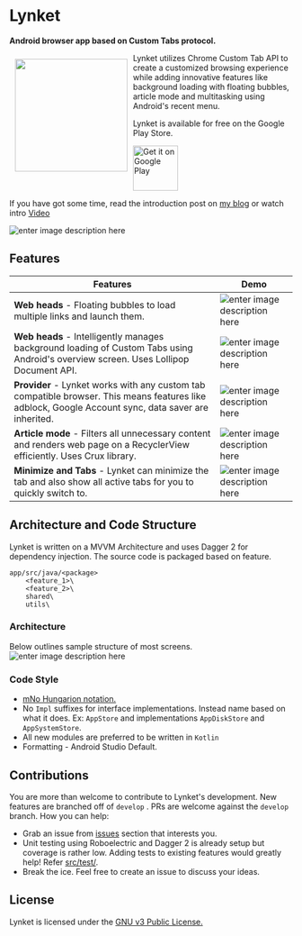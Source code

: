 
# Lynket
**Android browser app based on Custom Tabs protocol.**

<img src="android-app/app/src/main/res/mipmap-xxxhdpi/ic_launcher.png" align="left"
width="200"
    hspace="10" vspace="10">

Lynket utilizes Chrome Custom Tab API to create a customized browsing experience while adding innovative features like background loading with floating bubbles, article mode and multitasking using Android's recent menu.

Lynket is available for free on the Google Play Store.


<a href="https://play.google.com/store/apps/details?id=arun.com.chromer">
    <img alt="Get it on Google Play"
        height="80"
        src="https://play.google.com/intl/en_us/badges/images/generic/en_badge_web_generic.png" />
</a>

If you have got some time, read the introduction post on [my blog](https://arunkumar.dev/Lynket-browser-2nd-anniversary-update/) or watch intro [Video](https://www.youtube.com/watch?v=Hcd2R2Lh5ks&t=2s)

![enter image description here](https://raw.githubusercontent.com/arunkumar9t2/chromer/master/art/chromer_screenshots.png)

## Features
| Features| Demo|
|--|--|
| **Web heads** - Floating bubbles to load multiple links and launch them.  | ![enter image description here](https://raw.githubusercontent.com/arunkumar9t2/chromer/master/art/Web%20heads%20intro.gif) |
| **Web heads** - Intelligently manages background loading of Custom Tabs using Android's overview screen. Uses Lollipop Document API.| ![enter image description here](https://raw.githubusercontent.com/arunkumar9t2/chromer/master/art/Background%20Loading.gif) |
| **Provider** - Lynket works with any custom tab compatible browser. This means features like adblock, Google Account sync, data saver are inherited.  | ![enter image description here](https://raw.githubusercontent.com/arunkumar9t2/chromer/master/art/Provider%20Selection.gif) |
| **Article mode** - Filters all unnecessary content and renders web page on a RecyclerView efficiently. Uses Crux library.  | ![enter image description here](https://raw.githubusercontent.com/arunkumar9t2/chromer/master/art/Article%20Mode.gif) |
| **Minimize and Tabs** - Lynket can minimize the tab and also show all active tabs for you to quickly switch to.  |  ![enter image description here](https://raw.githubusercontent.com/arunkumar9t2/chromer/master/art/Multitasking.gif)|


## Architecture and Code Structure
Lynket is written on a MVVM Architecture and uses Dagger 2 for dependency injection. The source code is packaged based on feature.

```
app/src/java/<package>
	<feature_1>\
	<feature_2>\
	shared\
	utils\
```
### Architecture
Below outlines sample structure of most screens. 
![enter image description here](https://raw.githubusercontent.com/arunkumar9t2/chromer/master/art/Chromer%20Architecture.png)


### Code Style

 - [mNo Hungarion notation.](http://jakewharton.com/just-say-no-to-hungarian-notation/)
 - No `Impl` suffixes for interface implementations. Instead name based on what it does. Ex: `AppStore` and implementations `AppDiskStore` and `AppSystemStore`.
 - All new modules are preferred to be written in `Kotlin`
 - Formatting - Android Studio Default.

## Contributions
You are more than welcome to contribute to Lynket's development. New features are branched off of `develop` . PRs are welcome against the `develop` branch. 
How you can help:

 - Grab an issue from [issues](https://github.com/arunkumar9t2/chromer/issues) section that interests you.
 - Unit testing using Roboelectric and Dagger 2 is already setup but coverage is rather low. Adding tests to existing features would greatly help! Refer [src/test/](https://github.com/arunkumar9t2/chromer/tree/master/app/src/test/java/arun/com/chromer).
 - Break the ice. Feel free to create an issue to discuss your ideas.

## License

Lynket is licensed under the [GNU v3 Public License.](LICENSE)

